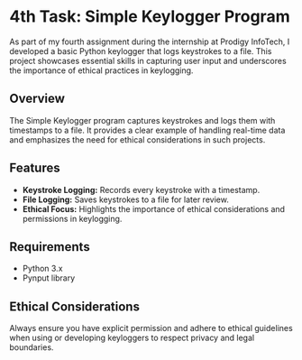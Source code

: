 # 4th Task: Simple Keylogger Program

As part of my fourth assignment during the internship at Prodigy InfoTech, I developed a basic Python keylogger that logs keystrokes to a file. This project showcases essential skills in capturing user input and underscores the importance of ethical practices in keylogging.


## Overview

The Simple Keylogger program captures keystrokes and logs them with timestamps to a file. It provides a clear example of handling real-time data and emphasizes the need for ethical considerations in such projects.

## Features

- **Keystroke Logging:** Records every keystroke with a timestamp.
- **File Logging:** Saves keystrokes to a file for later review.
- **Ethical Focus:** Highlights the importance of ethical considerations and permissions in keylogging.

## Requirements

- Python 3.x
- Pynput library

## Ethical Considerations

Always ensure you have explicit permission and adhere to ethical guidelines when using or developing keyloggers to respect privacy and legal boundaries.
